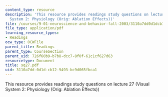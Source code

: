 ```yaml
---
content_type: resource
description: 'This resource provides readings study questions on lecture 27 (Visual
  System 2: Physiology (Orig: Ablation Effects))'
file: /courses/9-01-neuroscience-and-behavior-fall-2003/3110a7dd0d1dcb129493bc9d065fbca1_sq27.pdf
file_type: application/pdf
learning_resource_types:
- Readings
ocw_type: OCWFile
parent_title: Readings
parent_type: CourseSection
parent_uid: 726f60b9-b7b8-dcc7-8f0f-61c1cf627d63
resourcetype: Document
title: sq27.pdf
uid: 3110a7dd-0d1d-cb12-9493-bc9d065fbca1
---
```

This resource provides readings study questions on lecture 27 (Visual System 2: Physiology (Orig: Ablation Effects))

